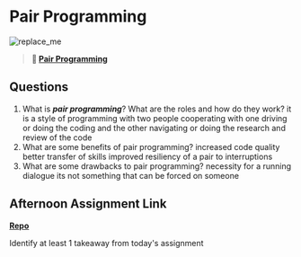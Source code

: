 # Pair Programming

![replace_me](https://codeworks.blob.core.windows.net/public/assets/img/illustrations/placeholder.svg)

> **📖 [Pair Programming](https://codeworksacademy.com/fs-student-guide/resources/wk7/01-Pair-Programming)**

## Questions

1. What is ***pair programming***? What are the roles and how do they work?
it is a style of programming with two people cooperating with one driving or doing the coding and the other navigating or doing the research and review of the code 
2. What are some benefits of pair programming?
increased code quality
better transfer of skills
improved resiliency of a pair to interruptions
3. What are some drawbacks to pair programming?
necessity for a running dialogue
its not something that can be forced on someone
## Afternoon Assignment Link

**[Repo](https://github.com/Joshua-Jensen/TowerMaster)**

Identify at least 1 takeaway from today's assignment
